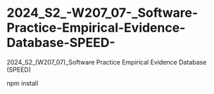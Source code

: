 # 2024_S2_-W207_07-_Software-Practice-Empirical-Evidence-Database-SPEED-
2024_S2_(W207_07)_Software Practice Empirical Evidence Database (SPEED)


npm install 